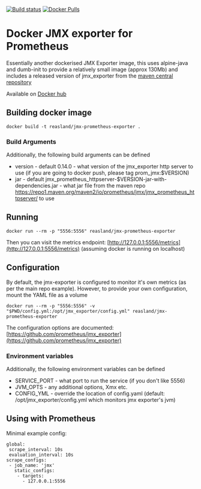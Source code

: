 [![Build status](https://travis-ci.com/sscaling/docker-jmx-prometheus-exporter.svg?branch=master)](https://travis-ci.com/sscaling/docker-jmx-prometheus-exporter) [![Docker Pulls](https://img.shields.io/docker/pulls/sscaling/jmx-prometheus-exporter.svg)](https://hub.docker.com/r/sscaling/jmx-prometheus-exporter)

Docker JMX exporter for Prometheus
==================================

Essentially another dockerised JMX Exporter image, this uses alpine-java and dumb-init to provide a relatively small image (approx 130Mb) and includes a released version of jmx_exporter from the [maven central repository](https://repo1.maven.org/maven2/io/prometheus/jmx/jmx_prometheus_httpserver/)

Available on [Docker hub](https://hub.docker.com/r/reasland/jmx-prometheus-exporter/)

Building docker image
---------------------

```
docker build -t reasland/jmx-prometheus-exporter .
```

### Build Arguments

Additionally, the following build arguments can be defined

-	version - default 0.14.0 - what version of the jmx_exporter http server to use (if you are going to docker push, please tag prom_jmx:$VERSION)
-	jar - default jmx_prometheus_httpserver-$VERSION-jar-with-dependencies.jar - what jar file from the maven repo https://repo1.maven.org/maven2/io/prometheus/jmx/jmx_prometheus_httpserver/ to use

Running
-------

```
docker run --rm -p "5556:5556" reasland/jmx-prometheus-exporter
```

Then you can visit the metrics endpoint: [http://127.0.0.1:5556/metrics](http://127.0.0.1:5556/metrics) (assuming docker is running on localhost)

Configuration
-------------

By default, the jmx-exporter is configured to monitor it's own metrics (as per the main repo example). However, to provide your own configuration, mount the YAML file as a volume

```
docker run --rm -p "5556:5556" -v "$PWD/config.yml:/opt/jmx_exporter/config.yml" reasland/jmx-prometheus-exporter
```

The configuration options are documented: [https://github.com/prometheus/jmx_exporter](https://github.com/prometheus/jmx_exporter)

### Environment variables

Additionally, the following environment variables can be defined

-	SERVICE_PORT - what port to run the service (if you don't like 5556)
-	JVM_OPTS - any additional options, Xmx etc.
-	CONFIG_YML - override the location of config.yaml (default: /opt/jmx_exporter/config.yml which monitors jmx exporter's jvm)

Using with Prometheus
---------------------

Minimal example config:

```
global:
 scrape_interval: 10s
 evaluation_interval: 10s
scrape_configs:
 - job_name: 'jmx'
   static_configs:
    - targets:
      - 127.0.0.1:5556
```
